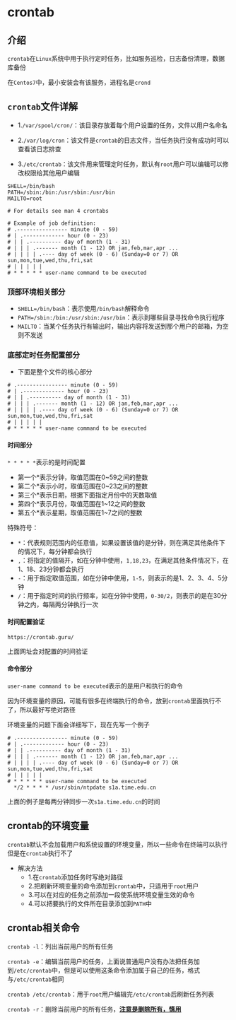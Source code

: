 # crontab


## 介绍

`crontab`在`Linux`系统中用于执行定时任务，比如服务巡检，日志备份清理，数据库备份

在`Centos7`中，最小安装会有该服务，进程名是`crond`

## `crontab`文件详解

- 1.`/var/spool/cron/`：该目录存放着每个用户设置的任务，文件以用户名命名
- 2.`/var/log/cron`：该文件是`crontab`的日志文件，当任务执行没有成功时可以查看该日志排查

- 3.`/etc/crontab`：该文件用来管理定时任务，默认有`root`用户可以编辑可以修改权限给其他用户编辑

```shell
SHELL=/bin/bash
PATH=/sbin:/bin:/usr/sbin:/usr/bin
MAILTO=root

# For details see man 4 crontabs

# Example of job definition:
# .---------------- minute (0 - 59)
# | .------------- hour (0 - 23)
# | | .---------- day of month (1 - 31)
# | | | .------- month (1 - 12) OR jan,feb,mar,apr ...
# | | | | .---- day of week (0 - 6) (Sunday=0 or 7) OR sun,mon,tue,wed,thu,fri,sat
# | | | | |
# * * * * * user-name command to be executed
```

### 顶部环境相关部分

- `SHELL=/bin/bash`：表示使用`/bin/bash`解释命令
- `PATH=/sbin:/bin:/usr/sbin:/usr/bin`：表示到哪些目录寻找命令执行程序
- `MAILTO`：当某个任务执行有输出时，输出内容将发送到那个用户的邮箱，为空则不发送

### 底部定时任务配置部分

- 下面是整个文件的核心部分

```shell
# .---------------- minute (0 - 59)
# | .------------- hour (0 - 23)
# | | .---------- day of month (1 - 31)
# | | | .------- month (1 - 12) OR jan,feb,mar,apr ...
# | | | | .---- day of week (0 - 6) (Sunday=0 or 7) OR sun,mon,tue,wed,thu,fri,sat
# | | | | |
# * * * * * user-name command to be executed
```

#### 时间部分

`* * * * *`表示的是时间配置

- 第一个*表示分钟，取值范围在0~59之间的整数
- 第二个*表示小时，取值范围在0~23之间的整数
- 第三个*表示日期，根据下面指定月份中的天数取值
- 第四个*表示月份，取值范围在1~12之间的整数
- 第五个*表示星期，取值范围在1~7之间的整数

特殊符号：

- `*`：代表规则范围内的任意值，如果设置该值的是分钟，则在满足其他条件下的情况下，每分钟都会执行
- `,`：将指定的值隔开，如在分钟中使用，`1,18,23`，在满足其他条件情况下，在1、18、23分钟都会执行
- `-`：用于指定取值范围，如在分钟中使用，`1-5`，则表示的是1、2、3、4、5分钟
- `/`：用于指定时间的执行频率，如在分钟中使用，`0-30/2`，则表示的是在30分钟之内，每隔两分钟执行一次

#### 时间配置验证

`https://crontab.guru/`

上面网址会对配置的时间验证

#### 命令部分

`user-name command to be executed`表示的是用户和执行的命令

因为环境变量的原因，可能有很多在终端执行的命令，放到`crontab`里面执行不了，所以最好写绝对路径

环境变量的问题下面会详细写下，现在先写一个例子

```
# .---------------- minute (0 - 59)
# | .------------- hour (0 - 23)
# | | .---------- day of month (1 - 31)
# | | | .------- month (1 - 12) OR jan,feb,mar,apr ...
# | | | | .---- day of week (0 - 6) (Sunday=0 or 7) OR sun,mon,tue,wed,thu,fri,sat
# | | | | |
# * * * * * user-name command to be executed
  */2 * * * * /usr/sbin/ntpdate s1a.time.edu.cn
```

上面的例子是每两分钟同步一次`s1a.time.edu.cn`的时间

## crontab的环境变量

`crontab`默认不会加载用户和系统设置的环境变量，所以一些命令在终端可以执行但是在`crontab`执行不了

- 解决方法
  - 1.在`crontab`添加任务时写绝对路径
  - 2.把刷新环境变量的命令添加到`crontab`中，只适用于`root`用户
  - 3.可以在对应的任务之前添加一段使系统环境变量生效的命令
  - 4.可以把要执行的文件所在目录添加到`PATH`中

## crontab相关命令

`crontab -l`：列出当前用户的所有任务

`crontab -e`：编辑当前用户的任务，上面说普通用户没有办法把任务加到`/etc/crontab`中，但是可以使用这条命令添加属于自己的任务，格式与`/etc/crontab`相同

`crontab /etc/crontab`：用于`root`用户编辑完`/etc/crontab`后刷新任务列表

`crontab -r`：删除当前用户的所有任务，**<u>注意是删除所有，慎用</u>**



